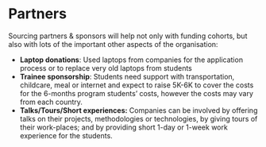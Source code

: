 # Partners

Sourcing partners & sponsors will help not only with funding cohorts, but also with lots of the important other aspects of the organisation:

* **Laptop donations**: Used laptops from companies for the application process or to replace very old laptops from students
* **Trainee sponsorship**: Students need support with transportation, childcare, meal or internet and expect to raise 5K-6K to cover the costs for the 6-months program students’ costs, however the costs may vary from each country.
* **Talks/Tours/Short experiences:** Companies can be involved by offering talks on their projects, methodologies or technologies, by giving tours of their work-places; and by providing short 1-day or 1-week work experience for the students.

